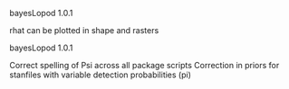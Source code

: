 bayesLopod 1.0.1

rhat can be plotted in shape and rasters


bayesLopod 1.0.1

Correct spelling of Psi across all package scripts
Correction in priors for stanfiles with variable detection probabilities (pi)
